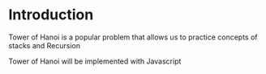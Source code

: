 # Introduction
Tower of Hanoi is a popular problem that allows us to practice concepts of stacks and Recursion

Tower of Hanoi will be implemented with Javascript
